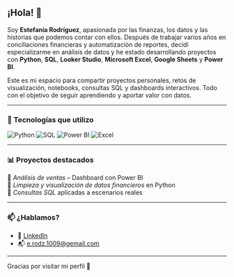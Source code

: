 ## ¡Hola! 👋

Soy **Estefanía Rodríguez**, apasionada por las finanzas, los datos y las historias que podemos contar con ellos. Después de trabajar varios años en conciliaciones financieras y automatización de reportes, decidí especializarme en análisis de datos y he estado desarrollando proyectos con **Python**, **SQL**, **Looker Studio**, **Microsoft Excel**, **Google Sheets** y **Power BI**.

Este es mi espacio para compartir proyectos personales, retos de visualización, notebooks, consultas SQL y dashboards interactivos. Todo con el objetivo de seguir aprendiendo y aportar valor con datos.

---

### 🚀 Tecnologías que utilizo


![Python](https://img.shields.io/badge/Python-3776AB?style=for-the-badge&logo=python&logoColor=white)
![SQL](https://img.shields.io/badge/SQL-025E8C?style=for-the-badge&logo=postgresql&logoColor=white)
![Power BI](https://img.shields.io/badge/Power%20BI-F2C811?style=for-the-badge&logo=powerbi&logoColor=black)
![Excel](https://img.shields.io/badge/Microsoft%20Excel-217346?style=for-the-badge&logo=microsoftexcel&logoColor=white)

---

### 📊 Proyectos destacados

🔹 *Análisis de ventas* – Dashboard con Power BI  
🔹 *Limpieza y visualización de datos financieros* en Python  
🔹 *Consultas SQL* aplicadas a escenarios reales

---

### 📫 ¿Hablamos?

- 💼 [LinkedIn](www.linkedin.com/in/serodz)
- 📬 e.rodz.1009@gemail.com

---

Gracias por visitar mi perfil 🙌
